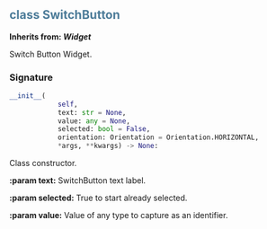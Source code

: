 #  

## <h2 style="color: #4d7c99;">class SwitchButton</h2>


**Inherits from: _Widget_**

Switch Button Widget.


### Signature

```python
__init__(
            self,
            text: str = None,
            value: any = None,
            selected: bool = False,
            orientation: Orientation = Orientation.HORIZONTAL,
            *args, **kwargs) -> None:
```

Class constructor.
  
  
**:param text:** SwitchButton text label.
  
**:param selected:** True to start already selected.
  
**:param value:** Value of any type to capture as an identifier.
  
